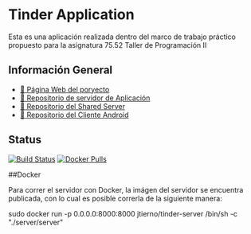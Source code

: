 # Tinder Application

Esta es una aplicación realizada dentro del marco de trabajo práctico propuesto para la asignatura 75.52 Taller de Programación II


## Información General

- [:link: Página Web del poryecto](http://tinder2team.github.io/Tinder-Server/)
- [:book: Repositorio de servidor de Aplicación](http://tinder2team.github.io/Tinder-Server/)
- [:book: Repositorio del Shared Server](https://github.com/Tinder2Team/Tinder-Shared)
- [:book: Repositorio del Cliente Android](https://github.com/Tinder2Team/Tinder-Client)

## Status

[![Build Status](https://travis-ci.org/Tinder2Team/Tinder-Server.svg?branch=master)](https://travis-ci.org/Tinder2Team/Tinder-Server)
[![Docker Pulls](https://img.shields.io/docker/pulls/martineq/tp7552.svg)](https://hub.docker.com/r/martineq/tp7552/)

##Docker

Para correr el servidor con Docker, la imágen del servidor se encuentra publicada, con lo cual es posible correrla de la siguiente manera:

sudo docker run -p 0.0.0.0:8000:8000 jtierno/tinder-server /bin/sh -c "./server/server"